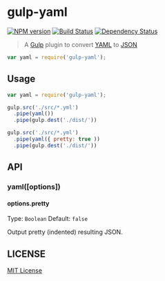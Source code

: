 # gulp-yaml

[![NPM version](https://badge.fury.io/js/gulp-yaml.png)](http://badge.fury.io/js/gulp-yaml)
[![Build Status](https://travis-ci.org/CrissDev/gulp-yaml.png?branch=master)](https://travis-ci.org/CrissDev/gulp-yaml)
[![Dependency Status](https://david-dm.org/CrissDev/gulp-yaml.png)](https://david-dm.org/CrissDev/gulp-yaml)

> A [Gulp](https://github.com/gulpjs/gulp) plugin to convert [YAML](http://en.wikipedia.org/wiki/YAML) to [JSON](http://en.wikipedia.org/wiki/JSON)


```javascript
var yaml = require('gulp-yaml');
```

## Usage

```javascript
var yaml = require('gulp-yaml');

gulp.src('./src/*.yml')
  .pipe(yaml())
  .pipe(gulp.dest('./dist/'))

gulp.src('./src/*.yml')
  .pipe(yaml({ pretty: true ))
  .pipe(gulp.dest('./dist/'))
```


## API

### yaml([options])

#### options.pretty

Type: `Boolean`
Default: `false`

Output pretty (indented) resulting JSON.


## LICENSE

[MIT License](http://en.wikipedia.org/wiki/MIT_License)
